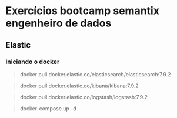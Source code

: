 # Exercícios bootcamp semantix engenheiro de dados

## Elastic

### Iniciando o docker
>docker pull docker.elastic.co/elasticsearch/elasticsearch:7.9.2

>docker pull docker.elastic.co/kibana/kibana:7.9.2

>docker pull docker.elastic.co/logstash/logstash:7.9.2

>docker-compose up -d

